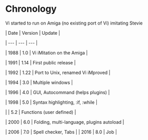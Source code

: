 # Chronology



Vi started to run on Amiga (no existing port of Vi) imitating Stevie



| Date | Version | Update |

| ---  | ---     | --- |

| 1988 | 1.0     | Vi iMitation on the Amiga |

| 1991 | 1.14    | First public release |

| 1992 | 1.22    | Port to Unix, renamed Vi iMproved |

| 1994 | 3.0     | Multiple windows |

| 1996 | 4.0     | GUI, Autocommand (helps plugins) |

| 1998 | 5.0     | Syntax highlighting, :if, :while |

|      | 5.2     | Functions (user defined) |

| 2000 | 6.0     | Folding, multi-language, plugins autoload |

| 2006 | 7.0 | Spell checker, Tabs |
| 2016 | 8.0 | Job                 |

